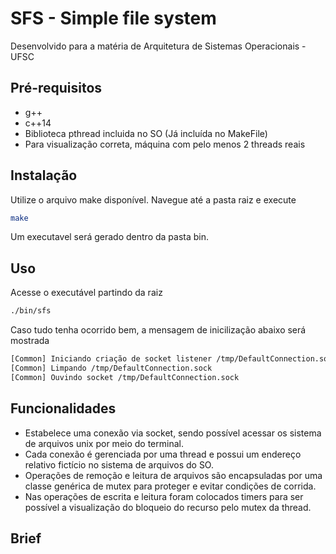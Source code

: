 # SFS - Simple file system

Desenvolvido para a matéria de Arquitetura de Sistemas Operacionais - UFSC

## Pré-requisitos
- g++
- c++14
- Biblioteca pthread incluida no SO (Já incluída no MakeFile)
- Para visualização correta, máquina com pelo menos 2 threads reais

## Instalação
Utilize o arquivo make disponível. Navegue até a pasta raiz e execute

```bash
make
```
Um executavel será gerado dentro da pasta bin.

## Uso
Acesse o executável partindo da raiz 

```bash
./bin/sfs
```

Caso tudo tenha ocorrido bem, a mensagem de inicilização abaixo será mostrada
```bash
[Common] Iniciando criação de socket listener /tmp/DefaultConnection.sock
[Common] Limpando /tmp/DefaultConnection.sock
[Common] Ouvindo socket /tmp/DefaultConnection.sock
```

## Funcionalidades
 - Estabelece uma conexão via socket, sendo possível acessar os sistema de arquivos unix por meio do terminal. 
 - Cada conexão é gerenciada por uma thread e possui um endereço relativo fictício no sistema de arquivos do SO.
 - Operações de remoção e leitura de arquivos são encapsuladas por uma classe genérica de mutex para proteger e evitar condições de corrida.
 - Nas operações de escrita e leitura foram colocados timers para ser possível a visualização do bloqueio do recurso pelo mutex da thread.

## Brief
